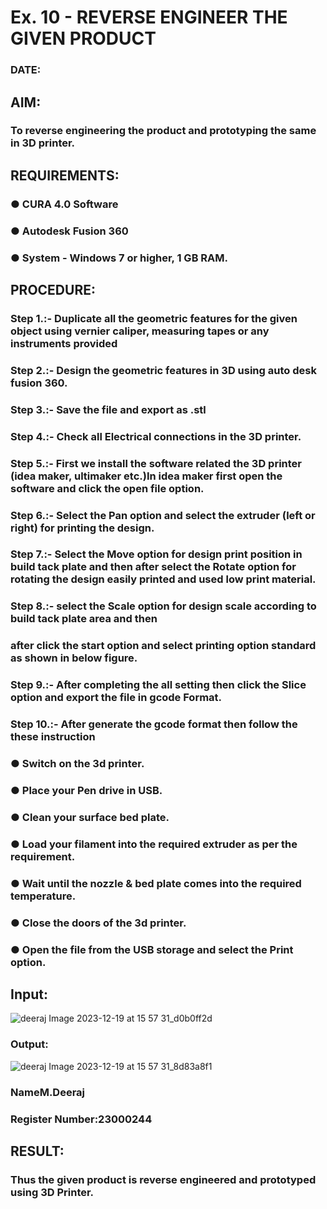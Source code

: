 # Ex. 10 - REVERSE ENGINEER THE GIVEN PRODUCT

### DATE: 

## AIM: 
### To reverse engineering the product and prototyping the same in 3D printer.

## REQUIREMENTS:
### ●	CURA 4.0 Software
### ●	 Autodesk Fusion 360
### ●	 System - Windows 7 or higher, 1 GB RAM.

## PROCEDURE:
### Step 1.:- Duplicate all the geometric features for the given object using vernier caliper, measuring tapes or any instruments provided
### Step 2.:- Design the geometric features in 3D using auto desk fusion 360.
### Step 3.:- Save the file and export as .stl
### Step 4.:- Check all Electrical connections in the 3D printer.
### Step 5.:- First we install the software related the 3D printer (idea maker, ultimaker etc.)In idea maker first open the software and click the open file option.
### Step 6.:- Select the Pan option and select the extruder (left or right) for printing the design.
### Step 7.:- Select the Move option for design print position in build tack plate and then after select the Rotate option for rotating the design easily printed and used low print material.
### Step 8.:- select the Scale option for design scale according to build tack plate area and then
### after click the start option and select printing option standard as shown in below figure.
### Step 9.:- After completing the all setting then click the Slice option and export the file in gcode Format.
### Step 10.:- After generate the gcode format then follow the these instruction 
  ###   ●	Switch on the 3d printer.
  ###   ●	Place your Pen drive in USB.
  ###   ●	Clean your surface bed plate.
  ###   ●	Load your filament into the required extruder as per the requirement.
  ###   ●	Wait until the nozzle & bed plate comes into the required temperature.
  ###   ●	Close the doors of the 3d printer.
  ###   ●	Open the file from the USB storage and select the Print option.

## Input:
![deeraj Image 2023-12-19 at 15 57 31_d0b0ff2d](https://github.com/MangariDeeraj/Ex.-10---REVERSE-ENGINEER-THE-GIVEN-PRODUCT/assets/149365485/aaeede34-e0ca-4e92-8588-e5df79a3b207)

### Output:
![deeraj Image 2023-12-19 at 15 57 31_8d83a8f1](https://github.com/MangariDeeraj/Ex.-10---REVERSE-ENGINEER-THE-GIVEN-PRODUCT/assets/149365485/830a5e5d-9bc8-4a71-a045-cc6a2de04ad1)


### NameM.Deeraj
### Register Number:23000244

## RESULT:
###   Thus the given product is reverse engineered and prototyped using 3D Printer.
